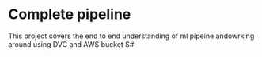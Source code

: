 # Complete pipeline
This project covers the end to end  understanding of ml pipeine andowrking around using DVC  and AWS bucket S#
